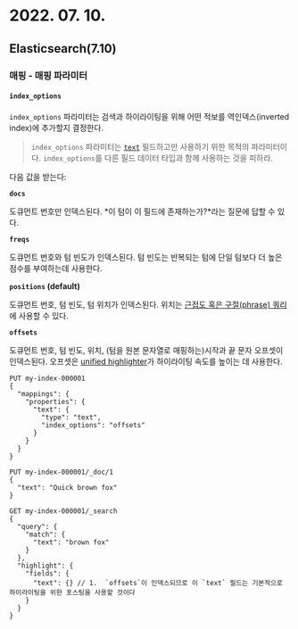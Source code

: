 # 2022. 07. 10.

## Elasticsearch(7.10)

### 매핑 - 매핑 파라미터

#### `index_options`

`index_options` 파라미터는 검색과 하이라이팅을 위해 어떤 적보를 역인덱스(inverted index)에 추가할지 결정한다.

> `index_options` 파라미터는 [`text`][text-mapping] 필드하고만 사용하기 위한 목적의 파라미터이다. `index_options`를 다른 필드 데이터 타입과 함께 사용하는 것을 피하라.

다음 값을 받는다:

**`docs`**

도큐먼트 번호만 인덱스된다. *이 텀이 이 필드에 존재하는가?*라는 질문에 답할 수 있다.

**`freqs`**

도큐먼트 번호와 텀 빈도가 인덱스된다. 텀 빈도는 반복되는 텀에 단일 텀보다 더 높은 점수를 부여하는데 사용한다.

**`positions` (default)**

도큐먼트 번호, 텀 빈도, 텀 위치가 인덱스된다. 위치는 [근접도 혹은 구절(phrase) 쿼리](https://www.elastic.co/guide/en/elasticsearch/reference/7.10/query-dsl-match-query-phrase.html)에 사용할 수 있다.

**`offsets`**

도큐먼트 번호, 텀 빈도, 위치, (텀을 원본 문자열로 매핑하는)시작과 끝 문자 오프셋이 인덱스된다. 오프셋은 [unified highlighter](https://www.elastic.co/guide/en/elasticsearch/reference/7.10/highlighting.html#unified-highlighter)가 하이라이팅 속도를 높이는 데 사용한다.

```http
PUT my-index-000001
{
  "mappings": {
    "properties": {
      "text": {
        "type": "text",
        "index_options": "offsets"
      }
    }
  }
}

PUT my-index-000001/_doc/1
{
  "text": "Quick brown fox"
}

GET my-index-000001/_search
{
  "query": {
    "match": {
      "text": "brown fox"
    }
  },
  "highlight": {
    "fields": {
      "text": {} // 1.  `offsets`이 인덱스되므로 이 `text` 필드는 기본적으로 하이라이팅을 위한 포스팅을 사용할 것이다
    }
  }
}
```





[text-mapping]: https://www.elastic.co/guide/en/elasticsearch/reference/7.10/text.html
